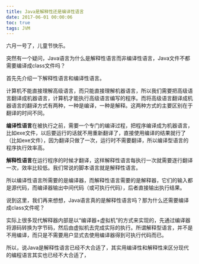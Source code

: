 ```yaml
---
title: Java是解释性还是编译性语言
date: 2017-06-01 00:00:06
toc: true
tags: JVM
---
```


六月一号了，儿童节快乐。

突然有一个疑问，Java语言为什么是解释性语言而非编译性语言，Java文件不都需要编译成class文件吗？

首先先介绍一下解释性语言和编译性语言。

计算机不能直接理解高级语言，而只能直接理解机器语言，所以我们需要把高级语言翻译成机器语言，计算机才能执行高级语言编写的程序。而将高级语言翻译成机器语言的翻译方式有两种，一种是编译，一种是解释。这两种方式的主要区别在于翻译的时间不同。


**编译性语言**在被执行之前，需要一个专门的编译过程，把程序编译成为机器语言，比如exe文件，以后要运行的话就不用重新翻译了，直接使用编译的结果就行了（比如exe文件），因为翻译只做了一次，运行时不需要翻译，所以编译型语言的程序执行效率高。

**解释性语言**在运行程序的时候才翻译，这样解释性语言每执行一次就需要逐行翻译一次，效率比较低。我们常说的脚本语言就是解释性语言。

所以编译性语言所需要的是编译器，而解释性语言需要的是解释器，它们的输入都是源代码，而编译器输出中间代码（或可执行代码），后者直接输出执行结果。

说到这里，我们再来想想，Java语言真的是解释性语言吗？那为什么还需要编译成class文件呢？

实际上很多现代解释器内部是以“编译器+虚拟机”的方式来实现的，先通过编译器将源码转换为字节码，然后由虚拟机去完成实际的执行。所谓解释型语言，并不是不用编译，而只是不需要用户显式去使用编译器得到可执行代码而已。

所以，说Java是解释性语言已经不大合适了，其实用编译性和解释性来区分现代的编程语言其实也已经不大合适了，

 





